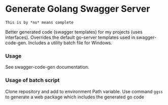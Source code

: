 # Generate Golang Swagger Server

`This is by *no* means complete`

Better generated code (swagger templates) for my projects (uses interfaces).
Overrides the default go-server templates used in swagger-code-gen.
Includes a utility batch file for Windows.

### Usage

See swagger-code-gen documentation.

### Usage of batch script

Clone repository and add to environment Path variable.
Use command `ggss` to generate a web package which includes the generated go code 
